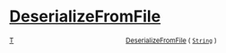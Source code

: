 # [DeserializeFromFile](./NetCoreSerializationHelper-100664086.md)



<sub>[T](./NetCoreSerializationHelper-100664086.md)</sub><img width=200/><sub>[DeserializeFromFile](./NetCoreSerializationHelper-100664086.md) ( [`String`](https://docs.microsoft.com/en-us/dotnet/api/System.String) )</sub><br>


